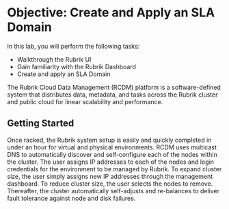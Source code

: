 # Objective: Create and Apply an SLA Domain

In this lab, you will perform the following tasks:

* Walkthrough the Rubrik UI
* Gain familiarity with the Rubrik Dashboard
* Create and apply an SLA Domain

The Rubrik Cloud Data Management (RCDM) platform is a software-defined system that distributes data, metadata, and tasks across the Rubrik cluster and public cloud for linear scalability and performance.

## Getting Started

Once racked, the Rubrik system setup is easily and quickly completed in under an hour for virtual and physical environments. RCDM uses multicast DNS to automatically discover and self-configure each of the nodes within the cluster. The user assigns IP addresses to each of the nodes and login credentials for the environment to be managed by Rubrik. To expand cluster size, the user simply assigns new IP addresses through the management dashboard. To reduce cluster size, the user selects the nodes to remove. Thereafter, the cluster automatically self-adjusts and re-balances to deliver fault tolerance against node and disk failures.